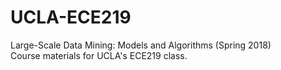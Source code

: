 # UCLA-ECE219
Large-Scale Data Mining: Models and Algorithms (Spring 2018)  
Course materials for UCLA's ECE219 class.
